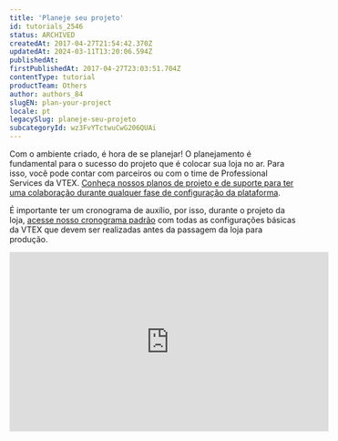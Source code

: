 ```yaml
---
title: 'Planeje seu projeto'
id: tutorials_2546
status: ARCHIVED
createdAt: 2017-04-27T21:54:42.370Z
updatedAt: 2024-03-11T13:20:06.594Z
publishedAt: 
firstPublishedAt: 2017-04-27T23:03:51.704Z
contentType: tutorial
productTeam: Others
author: authors_84
slugEN: plan-your-project
locale: pt
legacySlug: planeje-seu-projeto
subcategoryId: wz3FvYTctwuCwG206QUAi
---
```


Com o ambiente criado, é hora de se planejar! O planejamento é fundamental para o sucesso do projeto que é colocar sua loja no ar. Para isso, você pode contar com parceiros ou com o time de Professional Services da VTEX. [Conheça nossos planos de projeto e de suporte para ter uma colaboração durante qualquer fase de configuração da plataforma](http://help.vtex.com/pt/support-plans).

É importante ter um cronograma de auxílio, por isso, durante o projeto da loja, [acesse nosso cronograma padrão](http://help.vtex.com/tutorial/cronograma-de-tarefas/) com todas as configurações básicas da VTEX que devem ser realizadas antes da passagem da loja para produção.

<iframe src="https://www.youtube.com/embed/fELssBu9GM4" width="560" height="315" frameborder="0" allowfullscreen="allowfullscreen"></iframe>

